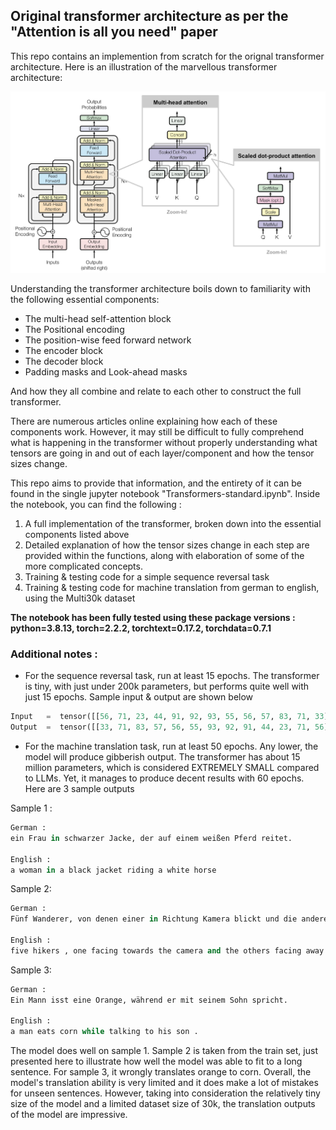 ## Original transformer architecture as per the "Attention is all you need" paper

This repo contains an implemention from scratch for the orignal transformer architecture.
Here is an illustration of the marvellous transformer architecture:

![TransformerArch](https://github.com/shanchy/Transformer-Original/blob/master/images/transformers_zoomed.png?raw=true)

Understanding the transformer architecture boils down to familiarity with the following essential components:
- The multi-head self-attention block
- The Positional encoding
- The position-wise feed forward network
- The encoder block
- The decoder block
- Padding masks and Look-ahead masks

And how they all combine and relate to each other to construct the full transformer. 

There are numerous articles online explaining how each of these components work. However, it may still be difficult to fully comprehend what is happening in the transformer without properly understanding what tensors are going in and out of each layer/component and how the tensor sizes change.

This repo aims to provide that information, and the entirety of it can be found in the single jupyter notebook "Transformers-standard.ipynb". Inside the notebook, you can find the following :

1) A full implementation of the transformer, broken down into the essential components listed above
2) Detailed explanation of how the tensor sizes change in each step are provided within the functions, along with elaboration of some of the more complicated concepts. 
3) Training & testing code for a simple sequence reversal task 
4) Training & testing code for machine translation from german to english, using the Multi30k dataset

**The notebook has been fully tested using these package versions : python=3.8.13, torch=2.2.2, torchtext=0.17.2, torchdata=0.7.1**

### Additional notes :
- For the sequence reversal task, run at least 15 epochs. The transformer is tiny, with just under 200k parameters, but performs quite well with just 15 epochs. Sample input & output are shown below
  
``` python
Input   =  tensor([[56, 71, 23, 44, 91, 92, 93, 55, 56, 57, 83, 71, 33]]) 
Output  =  tensor([[33, 71, 83, 57, 56, 55, 93, 92, 91, 44, 23, 71, 56]])
```
- For the machine translation task, run at least 50 epochs. Any lower, the model will produce gibberish output. The transformer has about 15 million parameters, which is considered EXTREMELY SMALL compared to LLMs. Yet, it manages to produce decent results with 60 epochs. Here are 3 sample outputs

Sample 1 :
```python
German : 
ein Frau in schwarzer Jacke, der auf einem weißen Pferd reitet.

English : 
a woman in a black jacket riding a white horse
```

Sample 2:
```python
German : 
Fünf Wanderer, von denen einer in Richtung Kamera blickt und die anderen von der Kamera weg, gehen durch ein steiniges Flussbett.

English : 
five hikers , one facing towards the camera and the others facing away from it , are walking through a rocky riverbed .
```

Sample 3:
```python
German : 
Ein Mann isst eine Orange, während er mit seinem Sohn spricht.

English : 
a man eats corn while talking to his son .
```
The model does well on sample 1. Sample 2 is taken from the train set, just presented here to illustrate how well the model was able to fit to a long sentence. For sample 3, it wrongly translates orange to corn. Overall, the model's translation ability is very limited and it does make a lot of mistakes for unseen sentences. However, taking into consideration the relatively tiny size of the model and a limited dataset size of 30k, the translation outputs of the model are impressive.
